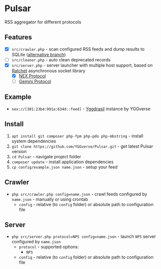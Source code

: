 # Pulsar

RSS aggregator for different protocols

## Features

* [x] `src/crawler.php` - scan configured RSS feeds and dump results to SQLite ([alternative branch](https://github.com/YGGverse/Pulsar/tree/fs))
* [ ] `src/cleaner.php` - auto clean deprecated records
* [x] `src/server.php` - server launcher with multiple host support, based on [Ratchet](https://github.com/ratchetphp/Ratchet) asynchronous socket library
  * [x] [NEX Protocol](https://nightfall.city/nps/info/specification.txt)
  * [ ] [Gemini Protocol](https://geminiprotocol.net)

## Example

* `nex://[301:23b4:991a:634d::feed]` - [Yggdrasil](https://github.com/yggdrasil-network/yggdrasil-go) instance by YGGverse

## Install

1. `apt install git composer php-fpm php-pdo php-mbstring` - install system dependencies
2. `git clone https://github.com/YGGverse/Pulsar.git` - get latest Pulsar version
3. `cd Pulsar` - navigate project folder
4. `composer update` - install application dependencies
5. `cp config/example.json name.json` - setup your feed

## Crawler

* `php src/crawler.php config=name.json` - crawl feeds configured by `name.json` - manually or using crontab
  * `config` - relative (to `config` folder) or absolute path to configuration file

## Server

* `php src/server.php protocol=NPS config=name.json` - launch `NPS` server configured by `name.json`
  * `protocol` - supported options:
    * `NPS`
  * `config` - relative (to `config` folder) or absolute path to configuration file